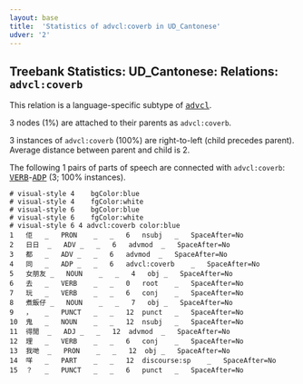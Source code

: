 ```yaml
---
layout: base
title:  'Statistics of advcl:coverb in UD_Cantonese'
udver: '2'
---
```


## Treebank Statistics: UD_Cantonese: Relations: `advcl:coverb`

This relation is a language-specific subtype of <tt><a href="yue-dep-advcl.html">advcl</a></tt>.

3 nodes (1%) are attached to their parents as `advcl:coverb`.

3 instances of `advcl:coverb` (100%) are right-to-left (child precedes parent).
Average distance between parent and child is 2.

The following 1 pairs of parts of speech are connected with `advcl:coverb`: <tt><a href="yue-pos-VERB.html">VERB</a></tt>-<tt><a href="yue-pos-ADP.html">ADP</a></tt> (3; 100% instances).


~~~ conllu
# visual-style 4	bgColor:blue
# visual-style 4	fgColor:white
# visual-style 6	bgColor:blue
# visual-style 6	fgColor:white
# visual-style 6 4 advcl:coverb	color:blue
1	佢	_	PRON	_	_	6	nsubj	_	SpaceAfter=No
2	日日	_	ADV	_	_	6	advmod	_	SpaceAfter=No
3	都	_	ADV	_	_	6	advmod	_	SpaceAfter=No
4	同	_	ADP	_	_	6	advcl:coverb	_	SpaceAfter=No
5	女朋友	_	NOUN	_	_	4	obj	_	SpaceAfter=No
6	去	_	VERB	_	_	0	root	_	SpaceAfter=No
7	玩	_	VERB	_	_	6	conj	_	SpaceAfter=No
8	煮飯仔	_	NOUN	_	_	7	obj	_	SpaceAfter=No
9	，	_	PUNCT	_	_	12	punct	_	SpaceAfter=No
10	鬼	_	NOUN	_	_	12	nsubj	_	SpaceAfter=No
11	得閒	_	ADJ	_	_	12	advmod	_	SpaceAfter=No
12	理	_	VERB	_	_	6	conj	_	SpaceAfter=No
13	我哋	_	PRON	_	_	12	obj	_	SpaceAfter=No
14	咩	_	PART	_	_	12	discourse:sp	_	SpaceAfter=No
15	？	_	PUNCT	_	_	6	punct	_	SpaceAfter=No

~~~


